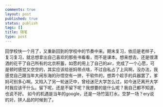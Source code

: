 ```yaml
--- 
comments: true
layout: post
published: true
status: publish
tags: []
title: 随笔
type: post
---
```

回学校快一个月了，又重新回到的学校中的节奏中来。期末复习，依旧是老样子，复习复习，就总想拿出自己喜欢的那些书看看，而不是课本。想来想去，还是很潇洒的花干了自己所有的北京积蓄，如愿的用上了自己的air，完成了一个心愿，可是顿时感觉又空空的，其实应该给爸妈带点啥，不过自私占了上风啊，没办法，我感觉自己跟当年大闹东海的孙悟空有一拼，干软件的，想弄个趁手的兵器罢了，爹妈可别多心啊。又陷入了另一轮迷茫中，曾经迷茫大学怎么过，如今迷茫离开大学时我应该干什么。留下呢，还是不留下呢？我想要的是什么呢？我自己都不知道，也说不好。
如今的机遇是当年的google，还是一场竹篮打水，空梦一场？ery说的对，拼人品的时候到了。
